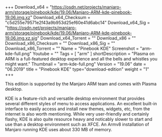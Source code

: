 +++
Download_x64 = "https://osdn.net/projects/manjaro-arm/storage/pinebook/kde/19.06/Manjaro-ARM-kde-pinebook-19.06.img.xz"
Download_x64_Checksum = "c5d255e79571e2f43a9b953d25ef60e41d6abc14"
Download_x64_Sig = "https://osdn.net/projects/manjaro-arm/storage/pinebook/kde/19.06/Manjaro-ARM-kde-pinebook-19.06.img.xz.sig"
Download_x64_Torrent = ""
Download_x86 = ""
Download_x86_Checksum = ""
Download_x86_Sig = ""
Download_x86_Torrent = ""
Name = "Pinebook KDE"
Screenshot = "arm-kde-full.png"
Youtube = ""
Tags = [ "arm" ]
shortDescription = "Plasma on ARM is a full-featured desktop experience and all the bells and whistles you might want."
Thumbnail = "arm-kde-full.png"
Version = "19.06"
date = "06.2019"
title = "Pinebook KDE"
type="download-edition"
weight = "1"
+++

This edition is supported by the Manjaro ARM team and comes with Plasma desktop.

KDE is a feature-rich and versatile desktop environment that provides several different styles of menu to access applications. An excellent built-in interface to easily access and install new themes, widgets, etc, from the internet is also worth mentioning. While very user-friendly and certainly flashy, KDE is also quite resource heavy and noticably slower to start and use than a desktop environment such as XFCE. An Armv8 installation of Manjaro running KDE uses about 330 MB of memory.

